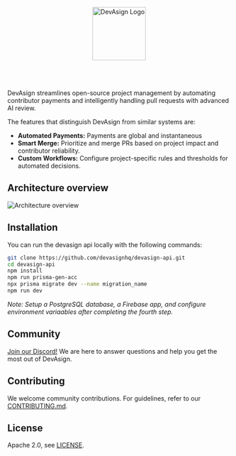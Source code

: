 <br/>
<div align="center">
  <a href="https://www.devasign.com" style="display: block; margin: 0 auto;">
    <picture>
      <source media="(prefers-color-scheme: dark)" srcset="./public/devasign-white.png">
      <source media="(prefers-color-scheme: light)" srcset="./public/devasign-black.png">
      <img alt="DevAsign Logo" src="./public/devasign-white.png" height="120" style="display: block; margin: 0 auto;">
    </picture>
  </a>
<br/>

<br/>

</div>

<br/>

DevAsign streamlines open-source project management by automating contributor payments and intelligently handling pull requests with advanced AI review.

The features that distinguish DevAsign from similar systems are:

* **Automated Payments:** Payments are global and instantaneous
* **Smart Merge:** Prioritize and merge PRs based on project impact and contributor reliability.
* **Custom Workflows:** Configure project-specific rules and thresholds for automated decisions.

## Architecture overview

![Architecture overview](/public/devasign-user-flow_(MVP).png)

## Installation

You can run the devasign api locally with the following commands:

```bash
git clone https://github.com/devasignhq/devasign-api.git
cd devasign-api
npm install
npm run prisma-gen-acc
npx prisma migrate dev --name migration_name
npm run dev
```

*Note: Setup a PostgreSQL database, a Firebase app, and configure environment variaables after completing the fourth step.*

## Community

[Join our Discord!](https://discord.com/channels/1335941257155055688/1335941257641328743) We are here to answer questions and help you get the most out of DevAsign.

## Contributing

We welcome community contributions. For guidelines, refer to our [CONTRIBUTING.md](/CONTRIBUTING.md).

## License

Apache 2.0, see [LICENSE](https://github.com/devasignhq/devasign-api/blob/main/LICENSE).
